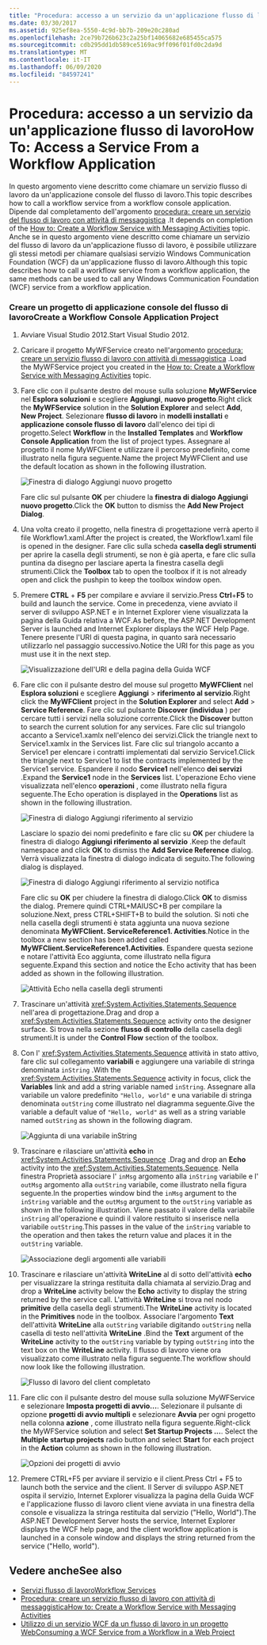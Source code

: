 ```yaml
---
title: "Procedura: accesso a un servizio da un'applicazione flusso di lavoro"
ms.date: 03/30/2017
ms.assetid: 925ef8ea-5550-4c9d-bb7b-209e20c280ad
ms.openlocfilehash: 2ce79b726b623c2a25bf14065682e685455ca575
ms.sourcegitcommit: cdb295dd1db589ce5169ac9ff096f01fd0c2da9d
ms.translationtype: MT
ms.contentlocale: it-IT
ms.lasthandoff: 06/09/2020
ms.locfileid: "84597241"
---
```

# <a name="how-to-access-a-service-from-a-workflow-application"></a><span data-ttu-id="bda0c-102">Procedura: accesso a un servizio da un'applicazione flusso di lavoro</span><span class="sxs-lookup"><span data-stu-id="bda0c-102">How To: Access a Service From a Workflow Application</span></span>
<span data-ttu-id="bda0c-103">In questo argomento viene descritto come chiamare un servizio flusso di lavoro da un'applicazione console del flusso di lavoro.</span><span class="sxs-lookup"><span data-stu-id="bda0c-103">This topic describes how to call a workflow service from a workflow console application.</span></span> <span data-ttu-id="bda0c-104">Dipende dal completamento dell'argomento [procedura: creare un servizio del flusso di lavoro con attività di messaggistica](how-to-create-a-workflow-service-with-messaging-activities.md) .</span><span class="sxs-lookup"><span data-stu-id="bda0c-104">It depends on completion of the [How to: Create a Workflow Service with Messaging Activities](how-to-create-a-workflow-service-with-messaging-activities.md) topic.</span></span> <span data-ttu-id="bda0c-105">Anche se in questo argomento viene descritto come chiamare un servizio del flusso di lavoro da un'applicazione flusso di lavoro, è possibile utilizzare gli stessi metodi per chiamare qualsiasi servizio Windows Communication Foundation (WCF) da un'applicazione flusso di lavoro.</span><span class="sxs-lookup"><span data-stu-id="bda0c-105">Although this topic describes how to call a workflow service from a workflow application, the same methods can be used to call any Windows Communication Foundation (WCF) service from a workflow application.</span></span>

### <a name="create-a-workflow-console-application-project"></a><span data-ttu-id="bda0c-106">Creare un progetto di applicazione console del flusso di lavoro</span><span class="sxs-lookup"><span data-stu-id="bda0c-106">Create a Workflow Console Application Project</span></span>

1. <span data-ttu-id="bda0c-107">Avviare Visual Studio 2012.</span><span class="sxs-lookup"><span data-stu-id="bda0c-107">Start Visual Studio 2012.</span></span>

2. <span data-ttu-id="bda0c-108">Caricare il progetto MyWFService creato nell'argomento [procedura: creare un servizio flusso di lavoro con attività di messaggistica](how-to-create-a-workflow-service-with-messaging-activities.md) .</span><span class="sxs-lookup"><span data-stu-id="bda0c-108">Load the MyWFService project you created in the [How to: Create a Workflow Service with Messaging Activities](how-to-create-a-workflow-service-with-messaging-activities.md) topic.</span></span>

3. <span data-ttu-id="bda0c-109">Fare clic con il pulsante destro del mouse sulla soluzione **MyWFService** nel **Esplora soluzioni** e scegliere **Aggiungi**, **nuovo progetto**.</span><span class="sxs-lookup"><span data-stu-id="bda0c-109">Right click the **MyWFService** solution in the **Solution Explorer** and select **Add**, **New Project**.</span></span> <span data-ttu-id="bda0c-110">Selezionare **flusso di lavoro** in **modelli installati** e **applicazione console flusso di lavoro** dall'elenco dei tipi di progetto.</span><span class="sxs-lookup"><span data-stu-id="bda0c-110">Select **Workflow** in the **Installed Templates** and **Workflow Console Application** from the list of project types.</span></span> <span data-ttu-id="bda0c-111">Assegnare al progetto il nome MyWFClient e utilizzare il percorso predefinito, come illustrato nella figura seguente.</span><span class="sxs-lookup"><span data-stu-id="bda0c-111">Name the project MyWFClient and use the default location as shown in the following illustration.</span></span>

     ![Finestra di dialogo Aggiungi nuovo progetto](./media/how-to-access-a-service-from-a-workflow-application/add-new-project-dialog.jpg)

     <span data-ttu-id="bda0c-113">Fare clic sul pulsante **OK** per chiudere la **finestra di dialogo Aggiungi nuovo progetto**.</span><span class="sxs-lookup"><span data-stu-id="bda0c-113">Click the **OK** button to dismiss the **Add New Project Dialog**.</span></span>

4. <span data-ttu-id="bda0c-114">Una volta creato il progetto, nella finestra di progettazione verrà aperto il file Workflow1.xaml.</span><span class="sxs-lookup"><span data-stu-id="bda0c-114">After the project is created, the Workflow1.xaml file is opened in the designer.</span></span> <span data-ttu-id="bda0c-115">Fare clic sulla scheda **casella degli strumenti** per aprire la casella degli strumenti, se non è già aperta, e fare clic sulla puntina da disegno per lasciare aperta la finestra casella degli strumenti.</span><span class="sxs-lookup"><span data-stu-id="bda0c-115">Click the **Toolbox** tab to open the toolbox if it is not already open and click the pushpin to keep the toolbox window open.</span></span>

5. <span data-ttu-id="bda0c-116">Premere **CTRL** + **F5** per compilare e avviare il servizio.</span><span class="sxs-lookup"><span data-stu-id="bda0c-116">Press **Ctrl**+**F5** to build and launch the service.</span></span> <span data-ttu-id="bda0c-117">Come in precedenza, viene avviato il server di sviluppo ASP.NET e in Internet Explorer viene visualizzata la pagina della Guida relativa a WCF.</span><span class="sxs-lookup"><span data-stu-id="bda0c-117">As before, the ASP.NET Development Server is launched and Internet Explorer displays the WCF Help Page.</span></span> <span data-ttu-id="bda0c-118">Tenere presente l'URI di questa pagina, in quanto sarà necessario utilizzarlo nel passaggio successivo.</span><span class="sxs-lookup"><span data-stu-id="bda0c-118">Notice the URI for this page as you must use it in the next step.</span></span>

     ![Visualizzazione dell'URI e della pagina della Guida WCF](./media/how-to-access-a-service-from-a-workflow-application/ie-wcf-help-page-uri.jpg)

6. <span data-ttu-id="bda0c-120">Fare clic con il pulsante destro del mouse sul progetto **MyWFClient** nel **Esplora soluzioni** e scegliere **Aggiungi**  >  **riferimento al servizio**.</span><span class="sxs-lookup"><span data-stu-id="bda0c-120">Right click the **MyWFClient** project in the **Solution Explorer** and select **Add** > **Service Reference**.</span></span> <span data-ttu-id="bda0c-121">Fare clic sul pulsante **Discover (individua** ) per cercare tutti i servizi nella soluzione corrente.</span><span class="sxs-lookup"><span data-stu-id="bda0c-121">Click the **Discover** button to search the current solution for any services.</span></span> <span data-ttu-id="bda0c-122">Fare clic sul triangolo accanto a Service1.xamlx nell'elenco dei servizi.</span><span class="sxs-lookup"><span data-stu-id="bda0c-122">Click the triangle next to Service1.xamlx in the Services list.</span></span> <span data-ttu-id="bda0c-123">Fare clic sul triangolo accanto a Service1 per elencare i contratti implementati dal servizio Service1.</span><span class="sxs-lookup"><span data-stu-id="bda0c-123">Click the triangle next to Service1 to list the contracts implemented by the Service1 service.</span></span> <span data-ttu-id="bda0c-124">Espandere il nodo **Service1** nell'elenco **dei servizi** .</span><span class="sxs-lookup"><span data-stu-id="bda0c-124">Expand the **Service1** node in the **Services** list.</span></span> <span data-ttu-id="bda0c-125">L'operazione Echo viene visualizzata nell'elenco **operazioni** , come illustrato nella figura seguente.</span><span class="sxs-lookup"><span data-stu-id="bda0c-125">The Echo operation is displayed in the **Operations** list as shown in the following illustration.</span></span>

     ![Finestra di dialogo Aggiungi riferimento al servizio](./media/how-to-access-a-service-from-a-workflow-application/add-service-reference.jpg)

     <span data-ttu-id="bda0c-127">Lasciare lo spazio dei nomi predefinito e fare clic su **OK** per chiudere la finestra di dialogo **Aggiungi riferimento al servizio** .</span><span class="sxs-lookup"><span data-stu-id="bda0c-127">Keep the default namespace and click **OK** to dismiss the **Add Service Reference** dialog.</span></span> <span data-ttu-id="bda0c-128">Verrà visualizzata la finestra di dialogo indicata di seguito.</span><span class="sxs-lookup"><span data-stu-id="bda0c-128">The following dialog is displayed.</span></span>

     ![Finestra di dialogo Aggiungi riferimento al servizio notifica](./media/how-to-access-a-service-from-a-workflow-application/add-service-reference-dialog.jpg)

     <span data-ttu-id="bda0c-130">Fare clic su **OK** per chiudere la finestra di dialogo.</span><span class="sxs-lookup"><span data-stu-id="bda0c-130">Click **OK** to dismiss the dialog.</span></span> <span data-ttu-id="bda0c-131">Premere quindi CTRL+MAIUSC+B per compilare la soluzione.</span><span class="sxs-lookup"><span data-stu-id="bda0c-131">Next, press CTRL+SHIFT+B to build the solution.</span></span> <span data-ttu-id="bda0c-132">Si noti che nella casella degli strumenti è stata aggiunta una nuova sezione denominata **MyWFClient. ServiceReference1. Activities**.</span><span class="sxs-lookup"><span data-stu-id="bda0c-132">Notice in the toolbox a new section has been added called **MyWFClient.ServiceReference1.Activities**.</span></span> <span data-ttu-id="bda0c-133">Espandere questa sezione e notare l'attività Eco aggiunta, come illustrato nella figura seguente.</span><span class="sxs-lookup"><span data-stu-id="bda0c-133">Expand this section and notice the Echo activity that has been added as shown in the following illustration.</span></span>

     ![Attività Echo nella casella degli strumenti](./media/how-to-access-a-service-from-a-workflow-application/echo-activity-toolbox.jpg)

7. <span data-ttu-id="bda0c-135">Trascinare un'attività <xref:System.Activities.Statements.Sequence> nell'area di progettazione.</span><span class="sxs-lookup"><span data-stu-id="bda0c-135">Drag and drop a <xref:System.Activities.Statements.Sequence> activity onto the designer surface.</span></span> <span data-ttu-id="bda0c-136">Si trova nella sezione **flusso di controllo** della casella degli strumenti.</span><span class="sxs-lookup"><span data-stu-id="bda0c-136">It is under the **Control Flow** section of the toolbox.</span></span>

8. <span data-ttu-id="bda0c-137">Con l' <xref:System.Activities.Statements.Sequence> attività in stato attivo, fare clic sul collegamento **variabili** e aggiungere una variabile di stringa denominata `inString` .</span><span class="sxs-lookup"><span data-stu-id="bda0c-137">With the <xref:System.Activities.Statements.Sequence> activity in focus, click the **Variables** link and add a string variable named `inString`.</span></span> <span data-ttu-id="bda0c-138">Assegnare alla variabile un valore predefinito `"Hello, world"` e una variabile di stringa denominata `outString` come illustrato nel diagramma seguente.</span><span class="sxs-lookup"><span data-stu-id="bda0c-138">Give the variable a default value of `"Hello, world"` as well as a string variable named `outString` as shown in the following diagram.</span></span>

     ![Aggiunta di una variabile inString](./media/how-to-access-a-service-from-a-workflow-application/add-instring-variable.jpg)

9. <span data-ttu-id="bda0c-140">Trascinare e rilasciare un'attività **echo** in <xref:System.Activities.Statements.Sequence> .</span><span class="sxs-lookup"><span data-stu-id="bda0c-140">Drag and drop an **Echo** activity into the <xref:System.Activities.Statements.Sequence>.</span></span> <span data-ttu-id="bda0c-141">Nella finestra Proprietà associare l' `inMsg` argomento alla `inString` variabile e l' `outMsg` argomento alla `outString` variabile, come illustrato nella figura seguente.</span><span class="sxs-lookup"><span data-stu-id="bda0c-141">In the properties window bind the `inMsg` argument to the `inString` variable and the `outMsg` argument to the `outString` variable as shown in the following illustration.</span></span> <span data-ttu-id="bda0c-142">Viene passato il valore della variabile `inString` all'operazione e quindi il valore restituito si inserisce nella variabile `outString`.</span><span class="sxs-lookup"><span data-stu-id="bda0c-142">This passes in the value of the `inString` variable to the operation and then takes the return value and places it in the `outString` variable.</span></span>

     ![Associazione degli argomenti alle variabili](./media/how-to-access-a-service-from-a-workflow-application/bind-arguments-variables.jpg)

10. <span data-ttu-id="bda0c-144">Trascinare e rilasciare un'attività **WriteLine** al di sotto dell'attività **echo** per visualizzare la stringa restituita dalla chiamata al servizio.</span><span class="sxs-lookup"><span data-stu-id="bda0c-144">Drag and drop a **WriteLine** activity below the **Echo** activity to display the string returned by the service call.</span></span> <span data-ttu-id="bda0c-145">L'attività **WriteLine** si trova nel nodo **primitive** della casella degli strumenti.</span><span class="sxs-lookup"><span data-stu-id="bda0c-145">The **WriteLine** activity is located in the **Primitives** node in the toolbox.</span></span> <span data-ttu-id="bda0c-146">Associare l'argomento **Text** dell'attività **WriteLine** alla `outString` variabile digitando `outString` nella casella di testo nell'attività **WriteLine** .</span><span class="sxs-lookup"><span data-stu-id="bda0c-146">Bind the **Text** argument of the **WriteLine** activity to the `outString` variable by typing `outString` into the text box on the **WriteLine** activity.</span></span> <span data-ttu-id="bda0c-147">Il flusso di lavoro viene ora visualizzato come illustrato nella figura seguente.</span><span class="sxs-lookup"><span data-stu-id="bda0c-147">The workflow should now look like the following illustration.</span></span>

     ![Flusso di lavoro del client completato](./media/how-to-access-a-service-from-a-workflow-application/complete-client-workflow.jpg)

11. <span data-ttu-id="bda0c-149">Fare clic con il pulsante destro del mouse sulla soluzione MyWFService e selezionare **Imposta progetti di avvio...**. Selezionare il pulsante di opzione **progetti di avvio multipli** e selezionare **Avvia** per ogni progetto nella colonna **azione** , come illustrato nella figura seguente.</span><span class="sxs-lookup"><span data-stu-id="bda0c-149">Right-click the MyWFService solution and select **Set Startup Projects ...**. Select the **Multiple startup projects** radio button and select **Start** for each project in the **Action** column as shown in the following illustration.</span></span>

     ![Opzioni dei progetti di avvio](./media/how-to-access-a-service-from-a-workflow-application/startup-project-options.jpg)

12. <span data-ttu-id="bda0c-151">Premere CTRL+F5 per avviare il servizio e il client.</span><span class="sxs-lookup"><span data-stu-id="bda0c-151">Press Ctrl + F5 to launch both the service and the client.</span></span> <span data-ttu-id="bda0c-152">Il Server di sviluppo ASP.NET ospita il servizio, Internet Explorer visualizza la pagina della Guida WCF e l'applicazione flusso di lavoro client viene avviata in una finestra della console e visualizza la stringa restituita dal servizio ("Hello, World").</span><span class="sxs-lookup"><span data-stu-id="bda0c-152">The ASP.NET Development Server hosts the service, Internet Explorer displays the WCF help page, and the client workflow application is launched in a console window and displays the string returned from the service ("Hello, world").</span></span>

## <a name="see-also"></a><span data-ttu-id="bda0c-153">Vedere anche</span><span class="sxs-lookup"><span data-stu-id="bda0c-153">See also</span></span>

- [<span data-ttu-id="bda0c-154">Servizi flusso di lavoro</span><span class="sxs-lookup"><span data-stu-id="bda0c-154">Workflow Services</span></span>](workflow-services.md)
- [<span data-ttu-id="bda0c-155">Procedura: creare un servizio flusso di lavoro con attività di messaggistica</span><span class="sxs-lookup"><span data-stu-id="bda0c-155">How to: Create a Workflow Service with Messaging Activities</span></span>](how-to-create-a-workflow-service-with-messaging-activities.md)
- [<span data-ttu-id="bda0c-156">Utilizzo di un servizio WCF da un flusso di lavoro in un progetto Web</span><span class="sxs-lookup"><span data-stu-id="bda0c-156">Consuming a WCF Service from a Workflow in a Web Project</span></span>](https://docs.microsoft.com/archive/blogs/endpoint/how-to-consume-a-wcf-service-from-a-wf4-workflow)
